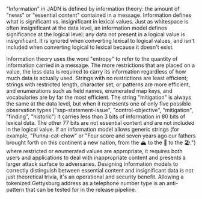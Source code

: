 
"Information" in JADN is defined by information theory: the amount of "news" or "essential content"
contained in a message. Information defines what is significant vs. insignificant in lexical values.
Just as whitespace is often insignificant at the data level, an information model defines
significance at the logical level: any data not present in a logical value is insignificant. It is
ignored when converting lexical to logical values, and isn't included when converting logical
to lexical because it doesn't exist.

Information theory uses the word "entropy" to refer to the quantity of information carried in a
message. The more restrictions that are placed on a value, the less data is required to
carry its information regardless of how much data is actually used. Strings with no restrictions
are least efficient; strings with restricted length, character set, or patterns are more efficient,
and enumerations such as field names, enumerated map keys, and vocabularies are by far the most
efficient.  The string "mitigation" is always the same at the data level, but when it represents
one of only five possible observation types
("ssp-statement-issue", "control-objective", "mitigation", "finding", "historic") it carries
less than 3 bits of information in 80 bits of lexical data.
The other 77 bits are not essential content and are not included in the logical value.
If an information model allows generic strings (for example, "Purina-cat-chow" or
"Four score and seven years ago our fathers brought forth on this continent a new nation,
from the 🏔️ to the 🌾 to the 🏖️.") where restricted or enumerated values are appropriate,
it requires both users and applications to deal with inappropriate content and presents a
larger attack surface to adversaries.
Designing information models to correctly distinguish between essential content and
insignificant data is not just theoretical trivia, it's an operational and security benefit.
Allowing a tokenized Gettysburg address as a telephone number type is an anti-pattern that
can be tested for in the release pipeline.